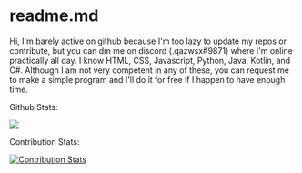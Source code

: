 # readme.md

Hi, I'm barely active on github because I'm too lazy to update my repos or contribute, but you can dm me on discord (.qazwsx#9871) where I'm online practically all day.
I know HTML, CSS, Javascript, Python, Java, Kotlin, and C#. Although I am not very competent in any of these, you can request me to make a simple program and I'll do it for free if I happen to have enough time.

Github Stats:

 ![](https://github-readme-stats.vercel.app/api?username=dinofengz&show_icons=true&theme=tokyonight)
 
 
Contribution Stats:

[![Contribution Stats](https://github-contribution-stats.vercel.app/api/?username=qazwsx-11)](https://github.com/qazwsx-11/github-contribution-stats/)



<!---
qazwsx-11/qazwsx-11 is a ✨ special ✨ repository because its `README.md` (this file) appears on your GitHub profile.
You can click the Preview link to take a look at your changes.
--->

